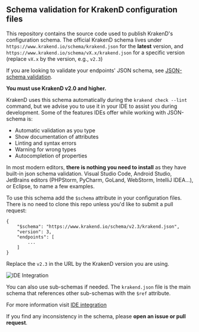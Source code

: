 ## Schema validation for KrakenD configuration files
This repository contains the source code used to publish KrakenD's configuration schema. The official KrakenD schema lives under `https://www.krakend.io/schema/krakend.json` for the **latest** version, and `https://www.krakend.io/schema/vX.x/krakend.json` for a specific version (replace `vX.x` by the version, e.g., `v2.3`)


If you are looking to validate your endpoints' JSON schema, see [JSON-schema validation](https://www.krakend.io/docs/endpoints/json-schema/).

**You must use KrakenD v2.0 and higher.**

KrakenD uses this schema automatically during the `krakend check --lint` command, but we advise you to use it in your IDE to assist you during development. Some of the features IDEs offer while working with JSON-schema is:

- Automatic validation as you type
- Show documentation of attributes
- Linting and syntax errors
- Warning for wrong types
- Autocompletion of properties

In most modern editors, **there is nothing you need to install** as they have built-in json schema validation. Visual Studio Code, Android Studio, JetBrains editors (PHPStorm, PyCharm, GoLand, WebStorm, IntelliJ IDEA...), or Eclipse, to name a few examples.

To use this schema add the `$schema` attribute in your configuration files. There is no need to clone this repo unless you'd like to submit a pull request:

    {
        "$schema": "https://www.krakend.io/schema/v2.3/krakend.json",
        "version": 3,
        "endpoints": [
            ...
        ]
    }

Replace the `v2.3` in the URL by the KrakenD version you are using.

![IDE Integration](https://www.krakend.io/images/documentation/krakend-ide-integration.png)

You can also use sub-schemas if needed. The `krakend.json` file is the main schema that references other sub-schemas with the `$ref` attribute.

For more information visit [IDE integration](https://www.krakend.io/docs/enterprise/developer/ide-integration/)

If you find any inconsistency in the schema, please **open an issue or pull request**.